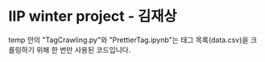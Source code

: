 # IIP winter project - 김재상

temp 안의 "TagCrawling.py"와 "PrettierTag.ipynb"는 태그 목록(data.csv)을 크롤링하기 위해 한 번만 사용된 코드입니다.  